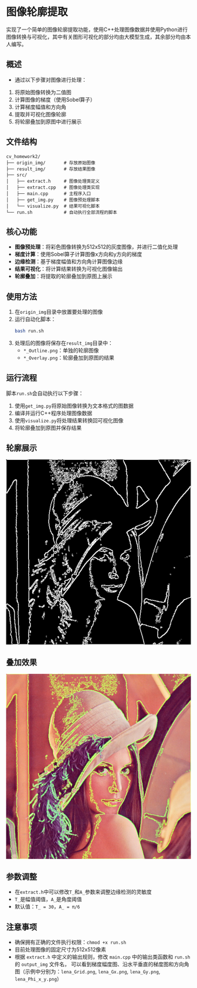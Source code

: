 # 图像轮廓提取

实现了一个简单的图像轮廓提取功能，使用C++处理图像数据并使用Python进行图像转换与可视化，其中有关图形可视化的部分均由大模型生成，其余部分均由本人编写。

## 概述

- 通过以下步骤对图像进行处理：
1. 将原始图像转换为二值图
2. 计算图像的梯度（使用Sobel算子）
3. 计算梯度幅值和方向角
4. 提取并可视化图像轮廓
5. 将轮廓叠加到原图中进行展示

## 文件结构

```
cv_homework2/
├── origin_img/       # 存放原始图像
├── result_img/       # 存放结果图像
├── src/
│   ├── extract.h     # 图像处理类定义
│   ├── extract.cpp   # 图像处理类实现
│   ├── main.cpp      # 主程序入口
│   ├── get_img.py    # 图像预处理脚本
│   └── visualize.py  # 结果可视化脚本
└── run.sh            # 自动执行全部流程的脚本
```

## 核心功能

- **图像预处理**：将彩色图像转换为512x512的灰度图像，并进行二值化处理
- **梯度计算**：使用Sobel算子计算图像x方向和y方向的梯度
- **边缘检测**：基于梯度幅值和方向角计算图像边缘
- **结果可视化**：将计算结果转换为可视化图像输出
- **轮廓叠加**：将提取的轮廓叠加到原图上展示

## 使用方法

1. 在`origin_img`目录中放置要处理的图像
2. 运行自动化脚本：
   ```bash
   bash run.sh
   ```
3. 处理后的图像将保存在`result_img`目录中：
   - `*_Outline.png`：单独的轮廓图像
   - `*_Overlay.png`：轮廓叠加到原图的结果


## 运行流程

脚本`run.sh`会自动执行以下步骤：
1. 使用`get_img.py`将原始图像转换为文本格式的图数据
2. 编译并运行C++程序处理图像数据
3. 使用`visualize.py`将处理结果转换回可视化图像
4. 将轮廓叠加到原图并保存结果

## 轮廓展示
![轮廓图](result_img/lena_Outline.png)

## 叠加效果
![叠加效果](result_img/lena_Overlay.png)

## 参数调整

- 在`extract.h`中可以修改`T_`和`A_`参数来调整边缘检测的灵敏度
- `T_`是幅值阈值，`A_`是角度阈值
- 默认值：`T_ = 30`，`A_ = π/6`

## 注意事项

- 确保拥有正确的文件执行权限：`chmod +x run.sh`
- 目前处理图像的固定尺寸为512x512像素
- 根据 `extract.h` 中定义的输出规则，修改 `main.cpp` 中的输出类函数和 `run.sh` 的 `output_img` 文件名，
可以看到梯度幅度图、沿水平垂直的梯度图和方向角图（示例中分别为：`lena_Grid.png`, `lena_Gx.png`, `lena_Gy.png`, `lena_Phi_x_y.png`）